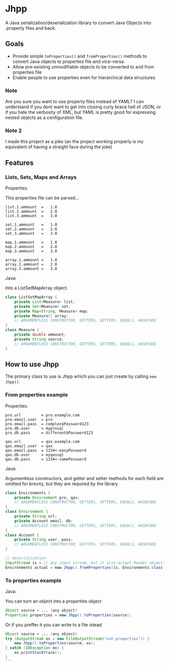 # Jhpp
A Java serialization/deserialization library to convert Java Objects into .property files and back.

## Goals
  * Provide simple `toProperties()` and `fromProperties()` methods to convert Java objects to properties file and vice-versa
  * Allow pre-existing unmodifiable objects to be converted to and from properties file
  * Enable people to use properties even for hierarchical data structures
  
### Note

Are you sure you want to use property files instead of YAML? I can understand if you dont want to get into closing curly brace hell of JSON, or if you hate the verbosity of XML, but YAML is pretty good for expressing nested objects as a configuration file.

### Note 2

I made this project as a joke (an the project working properly is my equivalent of having a straight face during the joke)
  
## Features

### Lists, Sets, Maps and Arrays

Properties:

This properties file can be parsed...

```properties
list.1.ammount	=	1.0
list.2.ammount	=	2.0
list.3.ammount	=	3.0

set.1.ammount	=	1.0
set.2.ammount	=	2.0
set.3.ammount	=	3.0

map.1.ammount	=	1.0
map.2.ammount	=	2.0
map.3.ammount	=	3.0

array.1.ammount	=	1.0
array.2.ammount	=	2.0
array.3.ammount	=	3.0
```

Java:

Into a ListSetMapArray object.

```java
class ListSetMapArray {
    private List<Measure> list;
    private Set<Measure> set;
    private Map<String, Measure> map;
    private Measure[] array;
    // ARGUMENTLESS CONSTRUCTOR, GETTERS, SETTERS, EQUALS, HASHCODE
}
class Measure {
    private double ammount;
    private String source;
    // ARGUMENTLESS CONSTRUCTOR, GETTERS, SETTERS, EQUALS, HASHCODE
}
```
  
## How to use Jhpp
The primary class to use is Jhpp which you can just create by calling `new Jhpp()`.

### From properties example

Properties:

```properties
pro.url         = pro.example.com
pro.email.user  = pro
pro.email.pass  = complex$Password123
pro.db.user     = myprosql
pro.db.pass     = different$Password123

qas.url         = qas.example.com
qas.email.user  = qas
qas.email.pass  = 1234<-easyPassword
qas.db.user     = myqassql
qas.db.pass     = 1234<-samePassword
```

Java:

Argumentless constructors, and getter and setter methods for each field are omitted for brevity, but they are required by the library

```java
class Environments {
    private Environment pro, qas;
    // ARGUMENTLESS CONSTRUCTOR, GETTERS, SETTERS, EQUALS, HASHCODE
}
class Environment {
    private String url;
    private Account email, db;
    // ARGUMENTLESS CONSTRUCTOR, GETTERS, SETTERS, EQUALS, HASHCODE
}
class Account {
    private String user, pass;
    // ARGUMENTLESS CONSTRUCTOR, GETTERS, SETTERS, EQUALS, HASHCODE
}

// deserialization
InputStream is = // any input stream, but it also accept Reader objects or java.util.Properties objects
Environments actual = new Jhpp().fromProperties(is, Environments.class);
```

### To properties example

Java:

You can turn an object into a properties object

````java
Object source = ... (any object)
Properties properties = new Jhpp().toProperties(source);
````

Or if you preffer it you can write to a file istead

````java
Object source = ... (any object)
try (OutputStream os = new FileOutputStream("out.properties")) {
    new Jhpp().toProperties(source, os);
} catch (IOException ex) {
    ex.printStackTrace();
}
```
